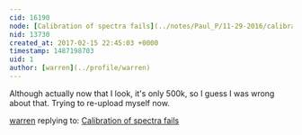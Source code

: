 ```yaml
---
cid: 16190
node: [Calibration of spectra fails](../notes/Paul_P/11-29-2016/calibration-of-spectra-fails)
nid: 13730
created_at: 2017-02-15 22:45:03 +0000
timestamp: 1487198703
uid: 1
author: [warren](../profile/warren)
---
```


Although actually now that I look, it's only 500k, so I guess I was wrong about that. Trying to re-upload myself now. 

[warren](../profile/warren) replying to: [Calibration of spectra fails](../notes/Paul_P/11-29-2016/calibration-of-spectra-fails)

